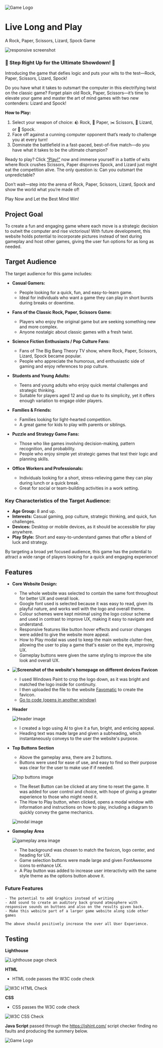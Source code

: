 ![Game Logo](assets/images/rock-paper-logo-circle-150px.webp)

# Live Long and Play
A Rock, Paper, Scissors, Lizard, Spock Game

![responsive screenshot](assets/images/p2-responsive-website.webp)

### 🎉 Step Right Up for the Ultimate Showdown! 🎉
Introducing the game that defies logic and puts your wits to the test—Rock, Paper, Scissors, Lizard, Spock!

Do you have what it takes to outsmart the computer in this electrifying twist on the classic game? Forget plain old Rock, Paper, Scissors—it’s time to elevate your game and master the art of mind games with two new contenders: Lizard and Spock!

**How to Play:**

1. Select your weapon of choice: 🪨 Rock, 📄 Paper, ✂️ Scissors, 🦎 Lizard, or 🖖 Spock.
2. Face off against a cunning computer opponent that’s ready to challenge you at every turn!
3. Dominate the battlefield in a fast-paced, best-of-five match—do you have what it takes to be the ultimate champion?

Ready to play? Click [“Play!”](https://rick-8.github.io/Live-Long-And-Play/) now and immerse yourself in a battle of wits where Rock crushes Scissors, Paper disproves Spock, and Lizard just might eat the competition alive. The only question is: Can you outsmart the unpredictable?

Don’t wait—step into the arena of Rock, Paper, Scissors, Lizard, Spock and show the world what you’re made of!

Play Now and Let the Best Mind Win!

## Project Goal

To create a fun and engaging game where each move is a strategic decision to outwit the computer and rise victorious! With future development, this website holds potential to incorporate pictures instead of text during gameplay and host other games, giving the user fun options for as long as needed.

## Target Audience

The target audience for this game includes:

* **Casual Gamers:**
  - People looking for a quick, fun, and easy-to-learn game.
  - Ideal for individuals who want a game they can play in short bursts during breaks or downtime.

* **Fans of the Classic Rock, Paper, Scissors Game:**
  - Players who enjoy the original game but are seeking something new and more complex.
  - Anyone nostalgic about classic games with a fresh twist.

* **Science Fiction Enthusiasts / Pop Culture Fans:**
  - Fans of The Big Bang Theory TV show, where Rock, Paper, Scissors, Lizard, Spock became popular.
  - People who appreciate the humorous, and enthusiastic side of gaming and enjoy references to pop culture.

* **Students and Young Adults:**
  - Teens and young adults who enjoy quick mental challenges and strategic thinking.
  - Suitable for players aged 12 and up due to its simplicity, yet it offers enough variation to engage older players.

* **Families & Friends:**
  - Families looking for light-hearted competition.
  - A great game for kids to play with parents or siblings.

* **Puzzle and Strategy Game Fans:**
  - Those who like games involving decision-making, pattern recognition, and probability.
  - People who enjoy simple yet strategic games that test their logic and planning skills.

* **Office Workers and Professionals:**
  - Individuals looking for a short, stress-relieving game they can play during lunch or a quick break.
  - Great for social or team-building activities in a work setting.

### Key Characteristics of the Target Audience:
- **Age Group:** 8 and up.
- **Interests:** Casual gaming, pop culture, strategic thinking, and quick, fun challenges.
- **Devices:** Desktop or mobile devices, as it should be accessible for play anywhere.
- **Play Style:** Short and easy-to-understand games that offer a blend of luck and strategy.

By targeting a broad yet focused audience, this game has the potential to attract a wide range of players looking for a quick and engaging experience!

## Features

* **Core Website Design:**
  - The whole website was selected to contain the same font throughout for better UX and overall look.
  - Google font used is selected because it was easy to read, given its playful nature, and works well with the logo and overall theme.
  - Colour schemes were kept minimal using the logo colour scheme and used in contrast to improve UX, making it easy to navigate and understand.
  - Responsive features like button hover effects and cursor changes were added to give the website more appeal.
  - How to Play modal was used to keep the main website clutter-free, allowing the user to play a game that's easier on the eye, improving UX.
  - Gameplay buttons were given the same styling to improve the site look and overall UX.

* **![Screenshot of the website's homepage on different devices](favicon.ico) Favicon**
  - I used Windows Paint to crop the logo down, as it was bright and matched the logo inside for continuity.
  - I then uploaded the file to the website [Favomatic](https://favicomatic.com/) to create the favicon.
  - [Go to code (opens in another window)](index.html#shortcut-icon)

* **Header**
  
  ![Header image](assets/images/p2-header.webp.png)
  
  - I created a logo using AI to give it a fun, bright, and enticing appeal.
  - Heading text was made large and given a subheading, which instantaneously conveys to the user the website's purpose.

* **Top Buttons Section**
  
  - Above the gameplay area, there are 2 buttons.
  - Buttons were used for ease of use, and easy to find so their purpose was clear for the user to make use if if needed.
  
  ![top buttons image](assets/images/top-bottons.webp)

  - The Reset Button can be clicked at any time to reset the game. It was added for user control and choice, with hope of giving a greater experience to those who might need it.
  - The How to Play button, when clicked, opens a modal window with information and instructions on how to play, including a diagram to quickly convey the game mechanics.
  
  ![modal image](assets/images/p2-model.webp)

* **Gameplay Area**

  ![gameplay area image](assets/images/game-play-area.webp)

  - The background was chosen to match the favicon, logo center, and heading for UX.
  - Game selection buttons were made large and given FontAwesome icons to enhance UX.
  - A Play button was added to increase user interactivity with the same style theme as the options button above it.

### Future Features
    - The potential to add Graphics instead of writing
    - Add sound to create an auditory back ground atmosphere with responsive sounds on buttons and also on the results given back.
    - Make this website part of a larger game website along side other games

    The above should positively increase the over all User Experience.

  ## Testing 

  **Lighthouse**
  
  ![Lighthouse page check](assets/images/p2-lighthouse-report.webp)

**HTML**
  - HTML code passes the W3C code check

  ![W3C HTML Check](assets/images/p2-html-check.webp)

  **CSS**
  - CSS passes the W3C code check

  ![W3C CSS Check](assets/images/css-w3c-check.webp)

  **Java Script**
  passed through the https://jshint.com/ script checker finding no faults and producing the summery below.

 ![Game Logo](assets/images/p2-js-script-checker.webp)



    